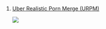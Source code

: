 1. [Uber Realistic Porn Merge (URPM)](https://civitai.com/models/2661/uber-realistic-porn-merge-urpm)

   ![](../../assets/reference/149502.gif)